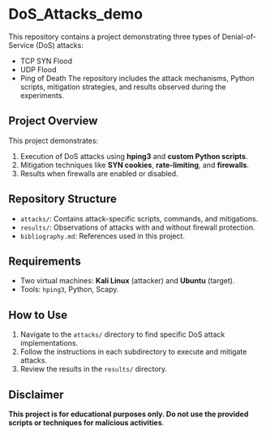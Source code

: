 # DoS_Attacks_demo
This repository contains a project demonstrating three types of Denial-of-Service (DoS) attacks: 
- TCP SYN Flood
- UDP Flood
- Ping of Death
The repository includes the attack mechanisms, Python scripts, mitigation strategies, and results observed during the experiments.
## Project Overview
This project demonstrates:
1. Execution of DoS attacks using **hping3** and **custom Python scripts**.
2. Mitigation techniques like **SYN cookies**, **rate-limiting**, and **firewalls**.
3. Results when firewalls are enabled or disabled.

## Repository Structure
- `attacks/`: Contains attack-specific scripts, commands, and mitigations.
- `results/`: Observations of attacks with and without firewall protection.
- `bibliography.md`: References used in this project.

## Requirements
- Two virtual machines: **Kali Linux** (attacker) and **Ubuntu** (target).
- Tools: `hping3`, Python, Scapy.

## How to Use
1. Navigate to the `attacks/` directory to find specific DoS attack implementations.
2. Follow the instructions in each subdirectory to execute and mitigate attacks.
3. Review the results in the `results/` directory.

## Disclaimer
**This project is for educational purposes only. Do not use the provided scripts or techniques for malicious activities**.
